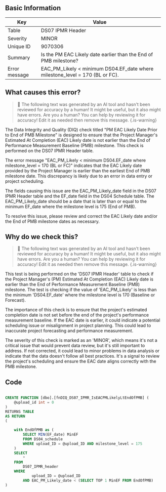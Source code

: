 ## Basic Information
| Key         | Value          |
|-------------|----------------|
| Table       | DS07 IPMR Header |
| Severity    | MINOR |
| Unique ID   | 9070306   |
| Summary     | Is the PM EAC Likely date earlier than the End of PMB milestone? |
| Error message | EAC_PM_Likely < minimum DS04.EF_date where milestone_level = 170 (BL or FC). |

## What causes this error?

> :robot: The following text was generated by an AI tool and hasn't been reviewed for accuracy by a human! It might be useful, but it also might have errors. Are you a human? You can help by reviewing it for accuracy! Edit it as needed then remove this message.
{.is-warning}

The Data Integrity and Quality (DIQ) check titled "PM EAC Likely Date Prior to End of PMB Milestone" is designed to ensure that the Project Manager's Estimated At Completion (EAC) Likely date is not earlier than the End of Performance Measurement Baseline (PMB) milestone. This check is performed on the DS07 IPMR Header table.

The error message "EAC_PM_Likely < minimum DS04.EF_date where milestone_level = 170 (BL or FC)" indicates that the EAC Likely date provided by the Project Manager is earlier than the earliest End of PMB milestone date. This discrepancy is likely due to an error in data entry or project scheduling.

The fields causing this issue are the EAC_PM_Likely_date field in the DS07 IPMR Header table and the EF_date field in the DS04 Schedule table. The EAC_PM_Likely_date should be a date that is later than or equal to the minimum EF_date where the milestone level is 175 (End of PMB). 

To resolve this issue, please review and correct the EAC Likely date and/or the End of PMB milestone dates as necessary.
## Why do we check this?

> :robot: The following text was generated by an AI tool and hasn't been reviewed for accuracy by a human! It might be useful, but it also might have errors. Are you a human? You can help by reviewing it for accuracy! Edit it as needed then remove this message.
{.is-warning}

This test is being performed on the 'DS07 IPMR Header' table to check if the Project Manager's (PM) Estimated At Completion (EAC) Likely date is earlier than the End of Performance Measurement Baseline (PMB) milestone. The test is checking if the value of 'EAC_PM_Likely' is less than the minimum 'DS04.EF_date' where the milestone level is 170 (Baseline or Forecast).

The importance of this check is to ensure that the project's estimated completion date is not set before the end of the project's performance measurement baseline. If the EAC date is earlier, it could indicate a potential scheduling issue or misalignment in project planning. This could lead to inaccurate project forecasting and performance measurement.

The severity of this check is marked as an 'MINOR', which means it's not a critical issue that would prevent data review, but it's still important to address. If not corrected, it could lead to minor problems in data analysis or indicate that the data doesn't follow all best practices. It's a signal to review the project's scheduling and ensure the EAC date aligns correctly with the PMB milestone.
## Code

```sql

CREATE FUNCTION [dbo].[fnDIQ_DS07_IPMR_IsEACPMLikelyLtEndOfPMB] (
	@upload_id int = 0
)
RETURNS TABLE
AS RETURN
(
	
	with EndOfPMB as (
		SELECT MIN(EF_date) MinEF
		FROM DS04_schedule
		WHERE upload_ID = @upload_ID AND milestone_level = 175
	)
	SELECT 
		*
	FROM
		DS07_IPMR_header
	WHERE
			upload_ID = @upload_ID
		AND EAC_PM_Likely_date < (SELECT TOP 1 MinEF FROM EndOfPMB)
)
```
